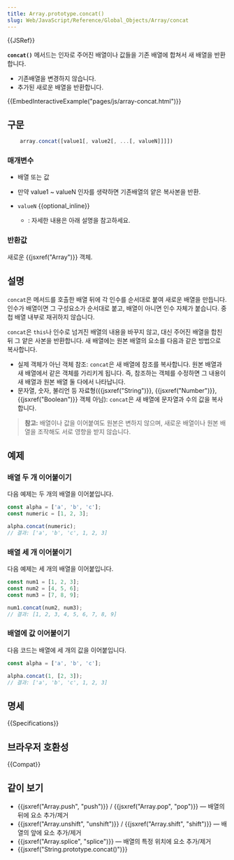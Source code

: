 ```yaml
---
title: Array.prototype.concat()
slug: Web/JavaScript/Reference/Global_Objects/Array/concat
---
```

{{JSRef}}

**`concat()`** 메서드는 인자로 주어진 배열이나 값들을 기존 배열에 합쳐서 새 배열을 반환합니다.

- 기존배열을 변경하지 않습니다.
- 추가된 새로운 배열을 반환합니다.

{{EmbedInteractiveExample("pages/js/array-concat.html")}}

## 구문

```js
    array.concat([value1[, value2[, ...[, valueN]]]])
```

### 매개변수

- 배열 또는 값
- 만약 value1 \~ valueN 인자를 생략하면 기존배열의 얕은 복사본을 반환.

- `valueN` {{optional_inline}}
  - : 자세한 내용은 아래 설명을 참고하세요.

### 반환값

새로운 {{jsxref("Array")}} 객체.

## 설명

`concat`은 메서드를 호출한 배열 뒤에 각 인수를 순서대로 붙여 새로운 배열을 만듭니다. 인수가 배열이면 그 구성요소가 순서대로 붙고, 배열이 아니면 인수 자체가 붙습니다. 중첩 배열 내부로 재귀하지 않습니다.

`concat`은 `this`나 인수로 넘겨진 배열의 내용을 바꾸지 않고, 대신 주어진 배열을 합친 뒤 그 얕은 사본을 반환합니다. 새 배열에는 원본 배열의 요소를 다음과 같은 방법으로 복사합니다.

- 실제 객체가 아닌 객체 참조: `concat`은 새 배열에 참조를 복사합니다. 원본 배열과 새 배열에서 같은 객체를 가리키게 됩니다. 즉, 참조하는 객체를 수정하면 그 내용이 새 배열과 원본 배열 둘 다에서 나타납니다.
- 문자열, 숫자, 불리언 등 자료형({{jsxref("String")}}, {{jsxref("Number")}}, {{jsxref("Boolean")}} 객체 아님): `concat`은 새 배열에 문자열과 수의 값을 복사합니다.

> **참고:** 배열이나 값을 이어붙여도 원본은 변하지 않으며, 새로운 배열이나 원본 배열을 조작해도 서로 영향을 받지 않습니다.

## 예제

### 배열 두 개 이어붙이기

다음 예제는 두 개의 배열을 이어붙입니다.

```js
const alpha = ['a', 'b', 'c'];
const numeric = [1, 2, 3];

alpha.concat(numeric);
// 결과: ['a', 'b', 'c', 1, 2, 3]
```

### 배열 세 개 이어붙이기

다음 예제는 세 개의 배열을 이어붙입니다.

```js
const num1 = [1, 2, 3];
const num2 = [4, 5, 6];
const num3 = [7, 8, 9];

num1.concat(num2, num3);
// 결과: [1, 2, 3, 4, 5, 6, 7, 8, 9]
```

### 배열에 값 이어붙이기

다음 코드는 배열에 세 개의 값을 이어붙입니다.

```js
const alpha = ['a', 'b', 'c'];

alpha.concat(1, [2, 3]);
// 결과: ['a', 'b', 'c', 1, 2, 3]
```

## 명세

{{Specifications}}

## 브라우저 호환성

{{Compat}}

## 같이 보기

- {{jsxref("Array.push", "push")}} / {{jsxref("Array.pop", "pop")}} — 배열의 뒤에 요소 추가/제거
- {{jsxref("Array.unshift", "unshift")}} / {{jsxref("Array.shift", "shift")}} — 배열의 앞에 요소 추가/제거
- {{jsxref("Array.splice", "splice")}} — 배열의 특정 위치에 요소 추가/제거
- {{jsxref("String.prototype.concat()")}}
